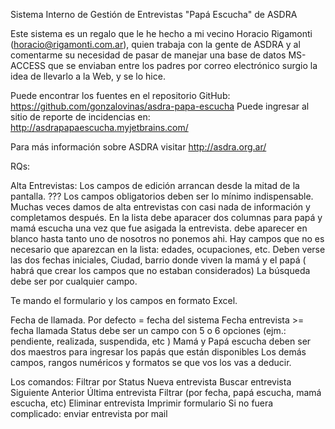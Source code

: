 Sistema Interno de Gestión de Entrevistas "Papá Escucha" de ASDRA

Este sistema es un regalo que le he hecho a mi vecino Horacio Rigamonti (horacio@rigamonti.com.ar), quien trabaja con la gente de ASDRA y
al comentarme su necesidad de pasar de manejar una base de datos MS-ACCESS que se enviaban entre los padres
por correo electrónico surgio la idea de llevarlo a la Web, y se lo hice.

Puede encontrar los fuentes en el repositorio GitHub: https://github.com/gonzalovinas/asdra-papa-escucha
Puede ingresar al sitio de reporte de incidencias en: http://asdrapapaescucha.myjetbrains.com/

Para más información sobre ASDRA visitar http://asdra.org.ar/


RQs:

Alta Entrevistas:
Los campos de edición arrancan desde la mitad de la pantalla. ???
Los campos obligatorios deben ser lo mínimo indispensable. Muchas veces damos de alta entrevistas con casi nada de información y completamos después.
En la lista debe aparacer dos columnas para papá y mamá escucha una vez que fue asigada la entrevista.
debe aparecer en blanco hasta tanto uno de nosotros no ponemos ahi.
Hay campos que no es necesario que aparezcan en la lista: edades, ocupaciones, etc.
Deben verse las dos fechas iniciales,  Ciudad, barrio donde viven la mamá y el papá ( habrá que crear los campos que no estaban considerados)
La búsqueda debe ser por cualquier campo.

Te mando el formulario y los campos en formato Excel.

Fecha de llamada.  Por defecto = fecha del sistema
Fecha entrevista >= fecha llamada
Status debe ser un campo con 5 o 6 opciones (ejm.: pendiente, realizada, suspendida, etc )
Mamá y Papá escucha deben ser dos maestros para ingresar los papás que están disponibles
Los demás campos, rangos numéricos y formatos se que vos los vas a deducir.

Los comandos:
Filtrar por Status
Nueva entrevista
Buscar entrevista
Siguiente
Anterior
Última entrevista
Filtrar (por fecha, papá escucha, mamá escucha, etc)
Eliminar entrevista
Imprimir formulario
Si no fuera complicado: enviar entrevista por mail